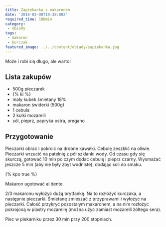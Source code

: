 ```yaml
---
title: Zapiekanka z makaronem
date: '2018-03-08T19:38:00Z'
required_time: 180min
category: 
 - obiady
tags:
 - makaron
 - kurczak
featured_image: ../../content/obiady/zapiekanka.jpg
---
```


Może i robi się długo, ale warto!

<!-- more --> 

## Lista zakupów

- 500g pieczarek
- {% ki %}
- mały kubek śmietany 18%
- makaron świderki (500g)
- 1 cebula
- 2 kulki mozarelli
- sól, pieprz, papryka ostra, oregano

## Przygotowanie

Pieczarki obrać i pokroić na drobne kawałki.
Cebulę zeszklić na oliwie.
Pieczarki wrzucić na patelnię z pół szklanki wody. Od czasu gdy się skurczą, gotować 10 min po czym dodać cebulę i pieprz czarny.
Wysmażać jeszcze 5 min (aby nie były zbyt wodniste), dodając soli do smaku.

{% kpo true %}

Makaron ugotować al dente.

2/3 makaronu wyłożyć dużą brytfankę. Na to rozłożyć kurczaka, a następnie pieczarki.
Śmietanę zmieszać z przyprawami i wyłożyć na pieczarki.
Całość przykryć pozostałym makaronem, a na nim rozłożyc pokrojoną w plastry mozarellę (można użyć zamiast mozarelli żółtego sera).

Piec w piekarniku przez 30 min przy 200 stopniach.
